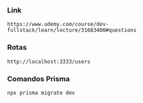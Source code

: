 ### Link
```
https://www.udemy.com/course/dev-fullstack/learn/lecture/31683400#questions
```

### Rotas
```POST :: USERS
http://localhost:3333/users
```

### Comandos Prisma

``` Criando tabelas
npx prisma migrate dev
```